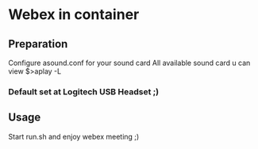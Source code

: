 # Webex in container
## Preparation
Configure asound.conf for your sound card
All available sound card u can view $>aplay -L
### Default set at Logitech USB Headset ;)

## Usage
Start run.sh and enjoy webex meeting ;)
